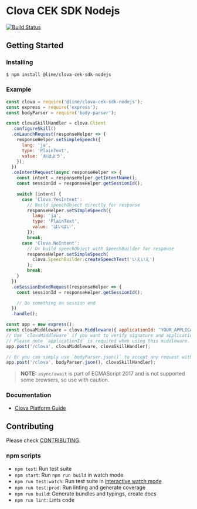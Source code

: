# Clova CEK SDK Nodejs

[![Build Status](https://travis-ci.org/line/clova-cek-sdk-nodejs.svg?branch=master)](https://travis-ci.org/line/clova-cek-sdk-nodejs)

## Getting Started

### Installing

```bash
$ npm install @line/clova-cek-sdk-nodejs
```

### Example

```js
const clova = require('@line/clova-cek-sdk-nodejs');
const express = require('express');
const bodyParser = require('body-parser');

const clovaSkillHandler = clova.Client
  .configureSkill()
  .onLaunchRequest(responseHelper => {
    responseHelper.setSimpleSpeech({
      lang: 'ja',
      type: 'PlainText',
      value: 'おはよう',
    });
  })
  .onIntentRequest(async responseHelper => {
    const intent = responseHelper.getIntentName();
    const sessionId = responseHelper.getSessionId();

    switch (intent) {
      case 'Clova.YesIntent':
        // Build speechObject directly for response
        responseHelper.setSimpleSpeech({
          lang: 'ja',
          type: 'PlainText',
          value: 'はいはい',
        });
        break;
      case 'Clova.NoIntent':
        // Or build speechObject with SpeechBuilder for response
        responseHelper.setSimpleSpeech(
          clova.SpeechBuilder.createSpeechText('いえいえ')
        );
        break;
    }
  })
  .onSessionEndedRequest(responseHelper => {
    const sessionId = responseHelper.getSessionId();

    // Do something on session end
  })
  .handle();

const app = new express();
const clovaMiddleware = clova.Middleware({ applicationId: "YOUR_APPLICATION_ID" });
// Use `clovaMiddleware` if you want to verify signature and applicationId.
// Please note `applicationId` is required when using this middleware.
app.post('/clova', clovaMiddleware, clovaSkillHandler);

// Or you can simply use `bodyParser.json()` to accept any request without verifying, e.g.,
app.post('/clova', bodyParser.json(), clovaSkillHandler);
```

> **NOTE:** `async/await` is part of ECMAScript 2017 and is not supported some browsers, so use with caution.

### Documentation

* [Clova Platform Guide](https://clova-developers.line.me/guide/)

## Contributing

Please check [CONTRIBUTING](CONTRIBUTING.md).

### npm scripts

 - `npm test`: Run test suite
 - `npm start`: Run `npm run build` in watch mode
 - `npm run test:watch`: Run test suite in [interactive watch mode](http://facebook.github.io/jest/docs/cli.html#watch)
 - `npm run test:prod`: Run linting and generate coverage
 - `npm run build`: Generate bundles and typings, create docs
 - `npm run lint`: Lints code
